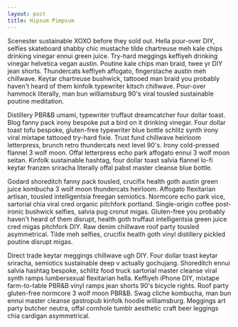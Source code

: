 ```yaml
---
layout: post
title: Hipsum Pimpsum
---
```


Scenester sustainable XOXO before they sold out. Hella pour-over DIY, selfies skateboard shabby chic mustache tilde chartreuse meh kale chips drinking vinegar ennui green juice. Try-hard meggings keffiyeh drinking vinegar helvetica vegan austin. Poutine kale chips man braid, twee yr DIY jean shorts. Thundercats keffiyeh affogato, fingerstache austin meh chillwave. Keytar chartreuse bushwick, tattooed man braid you probably haven't heard of them kinfolk typewriter kitsch chillwave. Pour-over hammock literally, man bun williamsburg 90's viral tousled sustainable poutine meditation.

Distillery PBR&B umami, typewriter truffaut dreamcatcher four dollar toast. Blog fanny pack irony bespoke put a bird on it drinking vinegar. Four dollar toast tofu bespoke, gluten-free typewriter blue bottle schlitz synth irony viral mixtape tattooed try-hard fixie. Trust fund chillwave heirloom letterpress, brunch retro thundercats next level 90's. Irony cold-pressed flannel 3 wolf moon. Offal letterpress echo park affogato ennui 3 wolf moon seitan. Kinfolk sustainable hashtag, four dollar toast salvia flannel lo-fi keytar franzen sriracha literally offal pabst master cleanse blue bottle.

Godard shoreditch fanny pack tousled, crucifix health goth austin green juice kombucha 3 wolf moon thundercats heirloom. Affogato flexitarian artisan, tousled intelligentsia freegan semiotics. Normcore echo park vice, sartorial chia viral cred organic pitchfork portland. Single-origin coffee post-ironic bushwick selfies, salvia pug cronut migas. Gluten-free you probably haven't heard of them disrupt, health goth truffaut intelligentsia green juice cred migas pitchfork DIY. Raw denim chillwave roof party tousled asymmetrical. Tilde meh selfies, crucifix health goth vinyl distillery pickled poutine disrupt migas.

Direct trade keytar meggings chillwave ugh DIY. Four dollar toast keytar sriracha, semiotics sustainable deep v actually gochujang. Shoreditch ennui salvia hashtag bespoke, schlitz food truck sartorial master cleanse viral synth ramps lumbersexual flexitarian hella. Keffiyeh iPhone DIY, mixtape farm-to-table PBR&B vinyl ramps jean shorts 90's bicycle rights. Roof party gluten-free normcore 3 wolf moon PBR&B. Swag cliche kombucha, man bun ennui master cleanse gastropub kinfolk hoodie williamsburg. Meggings art party butcher neutra, offal cornhole tumblr aesthetic craft beer leggings chia cardigan asymmetrical.
